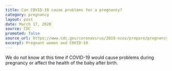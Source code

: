 ```yaml
---
title: Can COVID-19 cause problems for a pregnancy?
category: pregnancy
layout: post
date: March 17, 2020
source: CDC
promoted: false
source_url: https://www.cdc.gov/coronavirus/2019-ncov/prepare/pregnancy-breastfeeding.html
excerpt: Pregnant women and COVID-19
---
```


We do not know at this time if COVID-19 would cause problems during pregnancy or affect the health of the baby after birth.